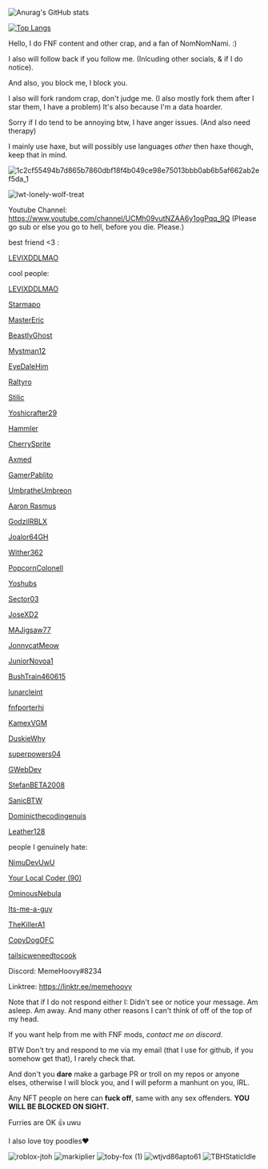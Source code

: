 ![Anurag's GitHub stats](https://github-readme-stats.vercel.app/api?username=MemeHoovy&show_icons=true&theme=radical&count_private=true)

[![Top Langs](https://github-readme-stats.vercel.app/api/top-langs/?username=MemeHoovy)](https://github.com/anuraghazra/github-readme-stats)

Hello, I do FNF content and other crap, and a fan of NomNomNami. :)

I also will follow back if you follow me. (Inlcuding other socials, & if I do notice).

And also, you block me, I block you.

I also will fork random crap, don't judge me. (I also mostly fork them after I star them, I have a problem)
It's also because I'm a data hoarder.

Sorry if I do tend to be annoying btw, I have anger issues. (And also need therapy)

I mainly use haxe, but will possibly use languages *other* then haxe though, keep that in mind.

![1c2cf55494b7d865b7860dbf18f4b049ce98e75013bbb0ab6b5af662ab2ef5da_1](https://user-images.githubusercontent.com/97995998/183731547-9340824f-8e5f-4e96-8d4e-7206c9acce04.jpg)

![lwt-lonely-wolf-treat](https://user-images.githubusercontent.com/97995998/200653146-4e0fe8fb-00e4-4b6e-ad51-6c90d03f0ae3.gif)


Youtube Channel: https://www.youtube.com/channel/UCMh09vutNZAA6y1ogPqq_9Q
(Please go sub or else you go to hell, before you die. Please.)

best friend <3 :

[LEVIXDDLMAO](https://github.com/LEVIXDDLMAO)

cool people:

[LEVIXDDLMAO](https://github.com/LEVIXDDLMAO)

[Starmapo](https://github.com/Starmapo)

[MasterEric](https://github.com/MasterEric)

[BeastlyGhost](https://github.com/BeastlyGhost)

[Mystman12](https://github.com/micah-mcgonigal)

[EyeDaleHim](https://github.com/eyedalehim)

[Raltyro](https://github.com/raltyro)

[Stilic](https://github.com/stilic)

[Yoshicrafter29](https://github.com/yoshicrafter29)

[Hammler](https://github.com/archlyneko)

[CherrySprite](https://github.com/toastednoodle)

[Axmed](https://github.com/Axmed119)

[GamerPablito](https://github.com/GamerPablito)

[UmbratheUmbreon](https://github.com/UmbratheUmbreon)

[Aaron Rasmus](https://github.com/voxovistired)

[GodzilRBLX](https://github.com/GodzilRBLX)

[Joalor64GH](https://github.com/Joalor64GH)

[Wither362](https://github.com/Wither362)

[PopcornColonell](https://github.com/PopcornColonell)

[Yoshubs](https://github.com/Yoshubs)

[Sector03](https://github.com/Sector03)

[JoseXD2](https://github.com/JoseXD2)

[MAJigsaw77](https://github.com/MAJigsaw77)

[JonnycatMeow](https://github.com/JonnycatMeow)

[JuniorNovoa1](https://github.com/JuniorNovoa1)

[BushTrain460615](https://github.com/BushTrain460615)

[lunarcleint](https://github.com/lunarcleint)

[fnfporterhi](https://github.com/fnfporterhi)

[KamexVGM](https://github.com/KamexVGM)

[DuskieWhy](https://github.com/DuskieWhy)

[superpowers04](https://github.com/superpowers04)

[GWebDev](https://github.com/GrowtopiaFli)

[StefanBETA2008](https://github.com/StefanBETA2008)

[SanicBTW](https://github.com/SanicBTW)

[Dominicthecodingenuis](https://github.com/Dominicthecodingenuis)

[Leather128](https://github.com/Leather128)

people I genuinely hate:

[NimuDevUwU](https://github.com/NimuDevUwU)

[Your Local Coder (90)](https://github.com/bambitheone82112)

[OminousNebula](https://github.com/Progamer1251718)

[Its-me-a-guy](https://github.com/Its-me-a-guy)

[TheKillerA1](https://github.com/TheKillerA1)

[CopyDogOFC](https://github.com/CopyDogOFC)

[tailsicweneedtocook](https://github.com/tailsicweneedtocook)

Discord: MemeHoovy#8234

Linktree: https://linktr.ee/memehoovy

Note that if I do not respond either I:
Didn't see or notice your message.
Am asleep.
Am away.
And many other reasons I can't think of off of the top of my head.

If you want help from me with FNF mods, *contact me on discord*.

BTW Don't try and respond to me via my email (that I use for github, if you somehow get that), I rarely check that.

And don't you **dare** make a garbage PR or troll on my repos or anyone elses, otherwise I will block you, and I will peform a manhunt on you, IRL.

Any NFT people on here can **fuck off**, same with any sex offenders. **YOU WILL BE BLOCKED ON SIGHT.**

Furries are OK 👍
uwu

I also love toy poodles❤️

![roblox-jtoh](https://user-images.githubusercontent.com/97995998/184887524-87a15734-2543-4700-87d9-e3133a8764ad.gif)
![markiplier](https://user-images.githubusercontent.com/97995998/184887543-c1affb7b-25cc-4adc-8cc4-e3f0f7b0adb6.gif)
![toby-fox (1)](https://user-images.githubusercontent.com/97995998/185806316-553b254b-73e3-41fa-9220-ea79eb6ed449.gif)
![wtjvd86apto61](https://user-images.githubusercontent.com/97995998/190933827-883837cb-5c67-4670-8d40-f3ffb5a93dd3.png)
![TBHStaticIdle](https://user-images.githubusercontent.com/97995998/191402204-01f3e2df-d82e-44ff-9380-ac2e821ac79e.png)
